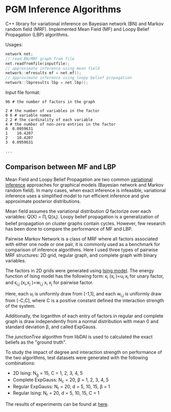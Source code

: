 # PGM Inference Algorithms

C++ library for variational inference on Bayesian network (BN) and Markov random field (MRF). Implemented Mean Field (MF) and Loopy Belief Propagation (LBP) algorithms. 

Usages:

```c++
network net;
// read BN/MRF graph from file
net.readfromfile(inputfile);
// approximate inference using mean field
network::mfresults mf = net.mf();
// approximate inference using loopy belief propagation
network::lbpresults lbp = net.lbp();
```

Input file format:

```
96 # the number of factors in the graph

2 # the number of variables in the factor
0 6 # variable names
2 2 # the cardinality of each variable
4 # the number of non-zero entries in the factor
0  0.0959631
1    10.4207
2    10.4207
3  0.0959631

...
```

## Comparison between MF and LBP

Mean Field and Loopy Belief Propagation are two common [variational inference](https://en.wikipedia.org/wiki/Variational_Bayesian_methods) approaches for graphical models (Bayesian network and Markov random field). In many cases, when exact inference is infeasible, variational inference uses a simplified model to run efficient inference and give approximate posterior distributions.

Mean field assumes the variational distribution *Q* factorize over each variables: Q(X) = &prod;<sub>i</sub> Q(x<sub>i</sub>). Loopy belief propagation is a generalization of belief propagation on cluster graphs contain cycles. However, few research has been done to compare the performance of MF and LBP. 

Pairwise Markov Network is a class of MRF where all factors associated with either one node or one pair, it is commonly used as a benchmark for comparison of inference algorithms. Here I used three types of pairwise MRF structures: 2D grid, regular graph, and complete graph with binary variables.

The factors in 2D grids were generated using [Ising model](https://en.wikipedia.org/wiki/Ising_model). The energy function of Ising model has the following form: ϵ<sub>i</sub> (x<sub>i</sub> )=u<sub>i</sub> x<sub>i</sub> for unary factor, and ϵ<sub>i,j</sub> (x<sub>i</sub>,x<sub>j</sub> )=w<sub>i,j</sub> x<sub>i</sub> x<sub>j</sub> for pairwise factor. 

Here, each u<sub>i</sub> is uniformly draw from [-1,1], and each w<sub>i,j</sub> is uniformly draw from [-C,C], where C is a positive constant defined the interaction strength of the system. 

Additionally, the logarithm of each entry of factors in regular and complete graph is draw independently from a normal distribution with mean 0 and standard deviation β, and called ExpGauss.

The *junctionTree* algorithm from libDAI is used to calculated the exact beliefs as the "ground truth".

To study the impact of degree and interaction strength on performance of the two algorithms, test datasets were generated with the following combinations:

- 2D Ising:  N<sub>g</sub> = 15, C = 1, 2, 3, 4, 5
- Complete ExpGauss: N<sub>c</sub> = 20, β = 1, 2, 3, 4, 5
- Regular ExpGauss: N<sub>r</sub> = 20, d = 5, 10, 15, β = 1
- Regular Ising: N<sub>r</sub> = 20, d = 5, 10, 15, C = 1

The results of experiments can be found at [here](https://tye42.github.io/2018/03/24/Comparison-between-Mean-Field-and-Loopy-Belief-Propagation.html).
